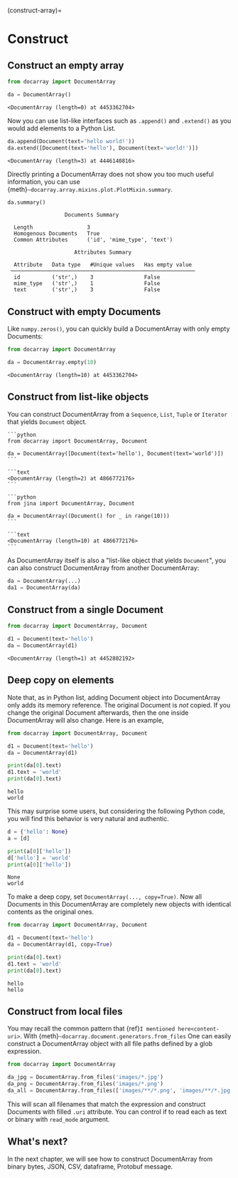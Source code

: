 (construct-array)=
# Construct

## Construct an empty array

```python
from docarray import DocumentArray

da = DocumentArray()
```

```text
<DocumentArray (length=0) at 4453362704>
```

Now you can use list-like interfaces such as `.append()` and `.extend()` as you would add elements to a Python List.

```python
da.append(Document(text='hello world!'))
da.extend([Document(text='hello'), Document(text='world!')])
```

```text
<DocumentArray (length=3) at 4446140816>
```

Directly printing a DocumentArray does not show you too much useful information, you can use {meth}`~docarray.array.mixins.plot.PlotMixin.summary`.


```python
da.summary()
```

```text
                  Documents Summary                   
                                                      
  Length                 3                            
  Homogenous Documents   True                         
  Common Attributes      ('id', 'mime_type', 'text')  
                                                      
                     Attributes Summary                     
                                                            
  Attribute   Data type   #Unique values   Has empty value  
 ────────────────────────────────────────────────────────── 
  id          ('str',)    3                False            
  mime_type   ('str',)    1                False            
  text        ('str',)    3                False    
```

## Construct with empty Documents

Like `numpy.zeros()`, you can quickly build a DocumentArray with only empty Documents:

```python
from docarray import DocumentArray

da = DocumentArray.empty(10)
```

```text
<DocumentArray (length=10) at 4453362704>
```

## Construct from list-like objects

You can construct DocumentArray from a `Sequence`, `List`, `Tuple` or `Iterator` that yields `Document` object.

````{tab} From list of Documents
```python
from docarray import DocumentArray, Document

da = DocumentArray([Document(text='hello'), Document(text='world')])
```

```text
<DocumentArray (length=2) at 4866772176>
```

````
````{tab} From generator
```python
from jina import DocumentArray, Document

da = DocumentArray((Document() for _ in range(10)))
```

```text
<DocumentArray (length=10) at 4866772176>
```
````


As DocumentArray itself is also a "list-like object that yields `Document`", you can also construct DocumentArray from another DocumentArray:

```python
da = DocumentArray(...)
da1 = DocumentArray(da)
```

## Construct from a single Document

```python
from docarray import DocumentArray, Document

d1 = Document(text='hello')
da = DocumentArray(d1)
```

```text
<DocumentArray (length=1) at 4452802192>
```

## Deep copy on elements

Note that, as in Python list, adding Document object into DocumentArray only adds its memory reference. The original Document is *not* copied. If you change the original Document afterwards, then the one inside DocumentArray will also change. Here is an example,

```python
from docarray import DocumentArray, Document

d1 = Document(text='hello')
da = DocumentArray(d1)

print(da[0].text)
d1.text = 'world'
print(da[0].text)
```

```text
hello
world
```

This may surprise some users, but considering the following Python code, you will find this behavior is very natural and authentic.

```python
d = {'hello': None}
a = [d]

print(a[0]['hello'])
d['hello'] = 'world'
print(a[0]['hello'])
```

```text
None
world
```

To make a deep copy, set `DocumentArray(..., copy=True)`. Now all Documents in this DocumentArray are completely new objects with identical contents as the original ones.

```python
from docarray import DocumentArray, Document

d1 = Document(text='hello')
da = DocumentArray(d1, copy=True)

print(da[0].text)
d1.text = 'world'
print(da[0].text)
```

```text
hello
hello
```

## Construct from local files

You may recall the common pattern that {ref}`I mentioned here<content-uri>`. With {meth}`~docarray.document.generators.from_files` One can easily construct a DocumentArray object with all file paths defined by a glob expression. 

```python
from docarray import DocumentArray

da_jpg = DocumentArray.from_files('images/*.jpg')
da_png = DocumentArray.from_files('images/*.png')
da_all = DocumentArray.from_files(['images/**/*.png', 'images/**/*.jpg', 'images/**/*.jpeg'])
```

This will scan all filenames that match the expression and construct Documents with filled `.uri` attribute. You can control if to read each as text or binary with `read_mode` argument.



## What's next?

In the next chapter, we will see how to construct DocumentArray from binary bytes, JSON, CSV, dataframe, Protobuf message.